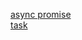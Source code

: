 [async promise](https://v8.js.cn/blog/fast-async/)  
[task](https://imweb.io/topic/5bb9fd3779ddc80f36592f47)
